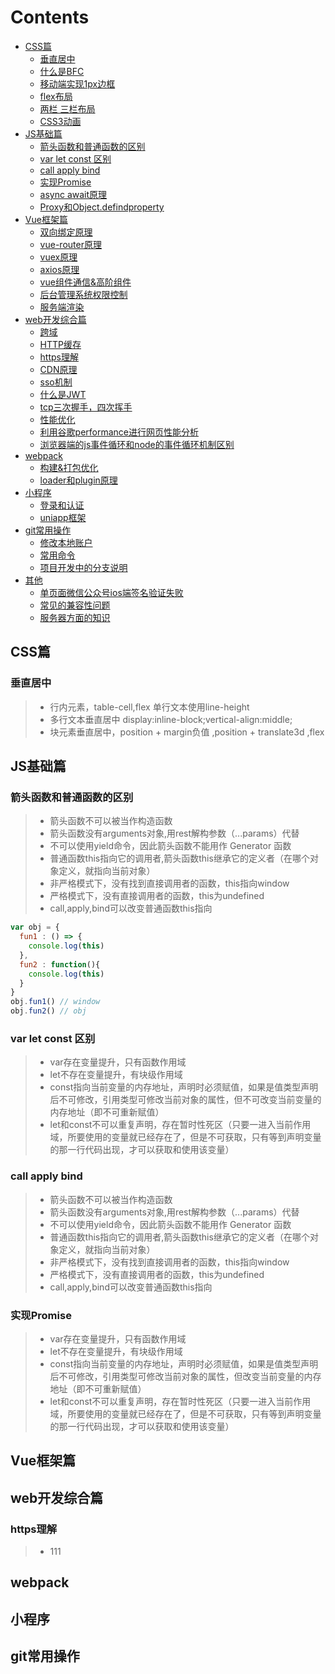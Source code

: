 # Contents

* [CSS篇](#CSS篇)
  * [垂直居中](#垂直居中)
  * [什么是BFC](#什么是BFC)
  * [移动端实现1px边框](#移动端实现1px边框)
  * [flex布局](#flex布局)
  * [两栏 三栏布局](#两栏-三栏布局)
  * [CSS3动画](#CSS3动画)
* [JS基础篇](#JS基础篇)
  * [箭头函数和普通函数的区别](#箭头函数和普通函数的区别)
  * [var let const 区别](#var-let-const-区别)
  * [call apply bind](#call-apply-bind)
  * [实现Promise](#实现Promise)
  * [async await原理](#async-await原理)
  * [Proxy和Object.defindproperty](#Proxy和Object.defindproperty)
* [Vue框架篇](#快速入门)
  * [双向绑定原理](#双向绑定原理)
  * [vue-router原理](#vue-router原理)
  * [vuex原理](#vuex原理)
  * [axios原理](#axios原理)
  * [vue组件通信&高阶组件](#vue组件化&高阶组件)
  * [后台管理系统权限控制](#后台管理系统权限控制)
  * [服务端渲染](#服务端渲染)
* [web开发综合篇](#属性配置)
  * [跨域](#跨域方案)
  * [HTTP缓存](#HTTP缓存)
  * [https理解](#https理解)
  * [CDN原理](#CDN原理)
  * [sso机制](#sso机制)
  * [什么是JWT](#什么是JWT)
  * [tcp三次握手，四次挥手](#tcp三次握手，四次挥手)
  * [性能优化](#性能优化)
  * [利用谷歌performance进行网页性能分析](#利用谷歌performance进行网页性能分析)
  * [浏览器端的js事件循环和node的事件循环机制区别](#浏览器端的js事件循环和node的事件循环机制区别)
* [webpack](#webpack)
  * [构建&打包优化](#构建&打包优化)
  * [loader和plugin原理](#loader和plugin原理)
* [小程序](#小程序)
  * [登录和认证](#登录和认证)
  * [uniapp框架](#uniapp框架)
* [git常用操作](#git常用操作)
  * [修改本地账户](#修改本地账户)
  * [常用命令](#常用命令)
  * [项目开发中的分支说明](#项目开发中的分支说明)
* [其他](#其他)
  * [单页面微信公众号ios端签名验证失败](#单页面微信公众号ios签名验证失败)
  * [常见的兼容性问题](#常见的兼容性问题)
  * [服务器方面的知识](#服务器方面的知识)

## CSS篇
### 垂直居中
> - 行内元素，table-cell,flex 单行文本使用line-height
> - 多行文本垂直居中 display:inline-block;vertical-align:middle;
> - 块元素垂直居中，position + margin负值 ,position + translate3d ,flex

## JS基础篇
### 箭头函数和普通函数的区别
> - 箭头函数不可以被当作构造函数
> - 箭头函数没有arguments对象,用rest解构参数（...params）代替
> - 不可以使用yield命令，因此箭头函数不能用作 Generator 函数
> - 普通函数this指向它的调用者,箭头函数this继承它的定义者（在哪个对象定义，就指向当前对象）
> - 非严格模式下，没有找到直接调用者的函数，this指向window
> - 严格模式下，没有直接调用者的函数，this为undefined
> - call,apply,bind可以改变普通函数this指向
```javascript
var obj = {
  fun1 : () => {
    console.log(this)
  },
  fun2 : function(){
    console.log(this)
  }
}
obj.fun1() // window
obj.fun2() // obj
```

### var let const 区别
> - var存在变量提升，只有函数作用域
> - let不存在变量提升，有块级作用域
> - const指向当前变量的内存地址，声明时必须赋值，如果是值类型声明后不可修改，引用类型可修改当前对象的属性，但不可改变当前变量的内存地址（即不可重新赋值）
> - let和const不可以重复声明，存在暂时性死区（只要一进入当前作用域，所要使用的变量就已经存在了，但是不可获取，只有等到声明变量的那一行代码出现，才可以获取和使用该变量）

### call apply bind
> - 箭头函数不可以被当作构造函数
> - 箭头函数没有arguments对象,用rest解构参数（...params）代替
> - 不可以使用yield命令，因此箭头函数不能用作 Generator 函数
> - 普通函数this指向它的调用者,箭头函数this继承它的定义者（在哪个对象定义，就指向当前对象）
> - 非严格模式下，没有找到直接调用者的函数，this指向window
> - 严格模式下，没有直接调用者的函数，this为undefined
> - call,apply,bind可以改变普通函数this指向


### 实现Promise
> - var存在变量提升，只有函数作用域
> - let不存在变量提升，有块级作用域
> - const指向当前变量的内存地址，声明时必须赋值，如果是值类型声明后不可修改，引用类型可修改当前对象的属性，但改变当前变量的内存地址（即不可重新赋值）
> - let和const不可以重复声明，存在暂时性死区（只要一进入当前作用域，所要使用的变量就已经存在了，但是不可获取，只有等到声明变量的那一行代码出现，才可以获取和使用该变量）


## Vue框架篇

## web开发综合篇
### https理解
>- 111

## webpack

## 小程序

## git常用操作